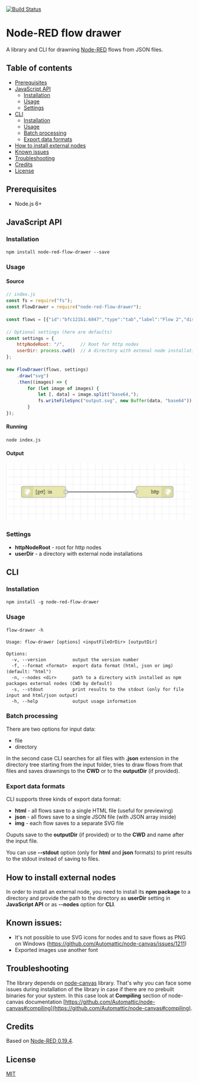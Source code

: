 [![Build Status](https://travis-ci.org/Ustimov/node-red-flow-drawer.svg?branch=master)](https://travis-ci.org/Ustimov/node-red-flow-drawer)

# Node-RED flow drawer

A library and CLI for drawning [Node-RED](https://github.com/node-red/node-red) flows from JSON files.

## Table of contents

* [Prerequisites](#prerequisites)
* [JavaScript API](#javascript-api)
  * [Installation](#installation)
  * [Usage](#usage)
  * [Settings](#settings)
* [CLI](#cli)
  * [Installation](#installation-1)
  * [Usage](#usage-1)
  * [Batch processing](#batch-processing)
  * [Export data formats](#export-data-formats)
* [How to install external nodes](#how-to-install-external-nodes)
* [Known issues](#known-issues)
* [Troubleshooting](#troubleshooting)
* [Credits](#credits)
* [License](#license)

## Prerequisites

* Node.js 6+

## JavaScript API

### Installation

```
npm install node-red-flow-drawer --save
```

### Usage

#### Source

```javascript
// index.js
const fs = require("fs");
const FlowDrawer = require("node-red-flow-drawer");
 
const flows = [{"id":"bfc121b1.6847","type":"tab","label":"Flow 2","disabled":false,"info":""},{"id":"c1f897dd.90a048","type":"http in","z":"bfc121b1.6847","name":"","url":"/in","method":"get","upload":false,"swaggerDoc":"","x":200,"y":540,"wires":[["9b1c0d8f.216f2"]]},{"id":"9b1c0d8f.216f2","type":"http response","z":"bfc121b1.6847","name":"","statusCode":"200","headers":{},"x":500,"y":540,"wires":[]}];

// Optional settings (here are defaults)
const settings = {
    httpNodeRoot: "/",      // Root for http nodes
    userDir: process.cwd()  // A directory with extenal node installations
};

new FlowDrawer(flows, settings)
    .draw("svg")
    .then((images) => {
        for (let image of images) {
            let [, data] = image.split("base64,");
            fs.writeFileSync("output.svg", new Buffer(data, "base64"));
        }
});
```

#### Running

```
node index.js
```

#### Output

![Output](/docs/img/output.png)

### Settings

* **httpNodeRoot** - root for http nodes
* **userDir** - a directory with external node installations

## CLI

### Installation

```
npm install -g node-red-flow-drawer
```

### Usage

```
flow-drawer -h

Usage: flow-drawer [options] <inputFileOrDir> [outputDir]

Options:
  -v, --version          output the version number
  -f, --format <format>  export data format (html, json or img) (default: "html")
  -n, --nodes <dir>      path to a directory with installed as npm packages external nodes (CWD by default)
  -s, --stdout           print results to the stdout (only for file input and html/json output)
  -h, --help             output usage information
```

### Batch processing

There are two options for input data:
* file
* directory

In the second case CLI searches for all files with **.json** extension in the directory tree starting from the input folder, tries to draw flows from that files and saves drawnings to the **CWD** or to the **outputDir** (if provided).

### Export data formats

CLI supports three kinds of export data format:
* **html** - all flows save to a single HTML file (useful for previewing)
* **json** - all flows save to a single JSON file (with JSON array inside)
* **img** - each flow saves to a separate SVG file

Ouputs save to the **outputDir** (if provided) or to the **CWD** and name after the input file.

You can use **--stdout** option (only for **html** and **json** formats) to print results to the stdout instead of saving to files.

## How to install external nodes

In order to install an external node, you need to install its **npm package** to a directory and provide the path to the directory as **userDir** setting in **JavaScript API** or as **--nodes** option for **CLI**.

## Known issues:

* It's not possible to use SVG icons for nodes and to save flows as PNG on Windows (https://github.com/Automattic/node-canvas/issues/1211)
* Exported images use another font

## Troubleshooting

The library depends on [node-canvas](https://github.com/Automattic/node-canvas) library. That's why you can face some issues during installation of the library in case if there are no prebuilt binaries for your system. In this case look at **Compiling** section of node-canvas documentation [https://github.com/Automattic/node-canvas#compiling](https://github.com/Automattic/node-canvas#compiling).

## Credits

Based on [Node-RED 0.19.4](https://github.com/node-red/node-red/releases/tag/0.19.4).

## License

[MIT](/LICENSE)
